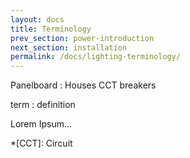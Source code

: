 ```yaml
---
layout: docs
title: Terminology
prev_section: power-introduction
next_section: installation
permalink: /docs/lighting-terminology/
---
```


Panelboard
: Houses CCT breakers


term
: definition

Lorem Ipsum...

*[CCT]: Circuit